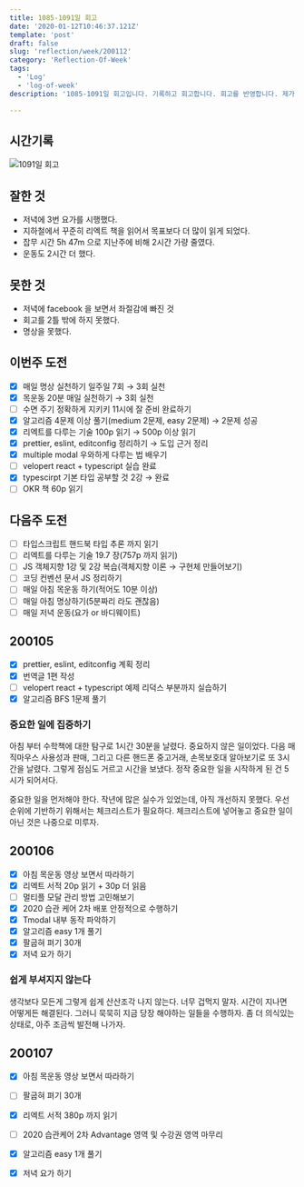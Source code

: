 ```yaml
---
title: 1085-1091일 회고
date: '2020-01-12T10:46:37.121Z'
template: 'post'
draft: false
slug: 'reflection/week/200112'
category: 'Reflection-Of-Week'
tags:
  - 'Log'
  - 'log-of-week'
description: '1085-1091일 회고입니다. 기록하고 회고합니다. 회고를 반영합니다. 제가 자라는 방식입니다.'

---
```


## 시간기록 

![1091일 회고](https://i.imgur.com/H6FElWL.png)

## 잘한 것

- 저녁에 3번 요가를 시행했다. 
- 지하철에서 꾸준히 리엑트 책을 읽어서 목표보다 더 많이 읽게 되었다.  
- 잡무 시간 5h 47m 으로 지난주에 비해 2시간 가량 줄였다. 
- 운동도 2시간 더 했다. 

## 못한 것
- 저녁에 facebook 을 보면서 좌절감에 빠진 것 
- 회고를 2틀 밖에 하지 못했다. 
- 명상을 못했다.

## 이번주 도전
- [x] 매일 명상 실천하기 일주일 7회 → 3회 실천
- [x] 목운동 20분 매일 실천하기 → 3회 실천 
- [ ] 수면 주기 정확하게 지키키 11시에 잘 준비 완료하기 
- [x] 알고리즘 4문제 이상 풀기(medium 2문제, easy 2문제) → 2문제 성공
- [x] 리엑트를 다루는 기술 100p 읽기 → 500p 이상 읽기
- [x] prettier, eslint, editconfig 정리하기 → 도입 근거 정리
- [x] multiple modal 우와하게 다루는 법 배우기 
- [ ] velopert react + typescript 실습 완료
- [x] typescirpt 기본 타입 공부할 것 2강 → 완료
- [ ] OKR 책 60p 읽기 

## 다음주 도전

- [ ] 타입스크립트 핸드북 타입 추론 까지 읽기 
- [ ] 리엑트를 다루는 기술 19.7 장(757p 까지 읽기) 
- [ ] JS 객체지향 1강 및 2강 복습(객체지향 이론 &rarr; 구현체 만들어보기) 
- [ ] 코딩 컨벤션 문서 JS 정리하기
- [ ] 매일 아침 목운동 하기(적어도 10분 이상) 
- [ ] 매일 아침 명상하기(5분짜리 라도 괜찮음) 
- [ ] 매일 저녁 운동(요가 or 바디웨이트)

## 200105
- [x] prettier, eslint, editconfig 계획 정리 
- [x] 번역글 1편 작성 
- [ ] velopert react + typescript 예제 리덕스 부분까지 실습하기 
- [x] 알고리즘 BFS 1문제 풀기 

### 중요한 일에 집중하기 

아침 부터 수학책에 대한 탐구로 1시간 30분을 날렸다. 중요하지 않은 일이었다. 다음 매직마우스 사용성과 판매, 그리고 다른 핸드폰 중고거래, 손목보호대 알아보기로 또 3시간을 날렸다. 그렇게 점심도 거르고 시간을 보냈다. 정작 중요한 일을 시작하게 된 건 5시가 되어서다. 

중요한 일을 먼저해야 한다. 작년에 많은 실수가 있었는데, 아직 개선하지 못했다. 우선순위에 기반하기 위해서는 체크리스트가 필요하다. 체크리스트에 넣어놓고 중요한 일이 아닌 것은 나중으로 미루자. 

 ## 200106
- [x] 아침 목운동 영상 보면서 따라하기 
- [x] 리엑트 서적 20p 읽기 + 30p 더 읽음
- [ ] 멀티플 모달 관리 방법 고민해보기 
- [x] 2020 습관 케어 2차 배포 안정적으로 수행하기 
- [x] Tmodal 내부 동작 파악하기 
- [x] 알고리즘 easy 1개 풀기 
- [x] 팔굽혀 펴기 30개 
- [x] 저녁 요가 하기 

### 쉽게 부셔지지 않는다

생각보다 모든게 그렇게 쉽게 산산조각 나지 않는다. 너무 겁먹지 말자. 시간이 지나면 어떻게든 해결된다. 그러니 묵묵히 지금 당장 해야하는 일들을 수행하자. 좀 더 의식있는 상태로, 아주 조금씩 발전해 나가자. 

## 200107

- [x] 아침 목운동 영상 보면서 따라하기
- [ ] 팔굽혀 펴기 30개 
- [x] 리엑트 서적 380p 까지 읽기 
- [ ] 2020 습관케어 2차 Advantage 영역 및 수강권 영역 마무리 
- [x] 알고리즘 easy 1개 풀기 
- [x] 저녁 요가 하기 

